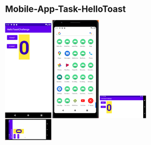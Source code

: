 # Mobile-App-Task-HelloToast
<img src="h1.png" width="150">

<img src="h1g.gif" width="150">

<img src="h2.png" width="150">

<img src="h2g.gif" width="150">
